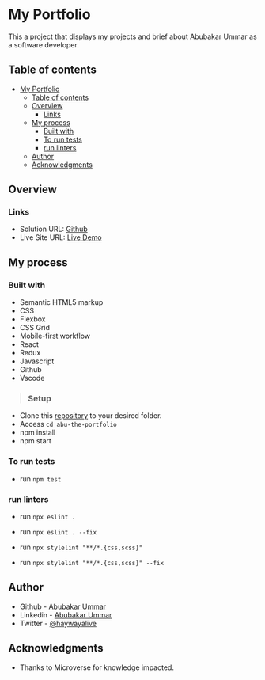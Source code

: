 # My Portfolio

This a project that displays my projects and brief about Abubakar Ummar as a software developer.

## Table of contents

- [My Portfolio](#my-portfolio)
  - [Table of contents](#table-of-contents)
  - [Overview](#overview)
    - [Links](#links)
  - [My process](#my-process)
    - [Built with](#built-with)
    - [To run tests](#to-run-tests)
    - [run linters](#run-linters)
  - [Author](#author)
  - [Acknowledgments](#acknowledgments)

## Overview

<!-- ### The challenge

Users should be able to:

- Type a header when the user starts with commands "/1" to "/6"
- See a pop up appears when user types anything that starts with commands "/1" to "/6"
- Update the UI without the text commands "/1" to "/6"
- Update the text in accordance to the user input of "/{header tag}"
- See nothing on the UI when they press enter without any inputs or just "/1" to "/6" commands -->

<!-- ### Screenshot

![Mobile](/src/components/images/Notion-Editor-Clone-mobile-1.png)
![Mobile](/src/components/images/Notion-Editor-Clone-mobile-2.png)

![Desktop](/src/components/images/Notion-Editor-Clone-desktop-1.png)
![Desktop](/src/components/images/Notion-Editor-Clone-desktop-2.png) -->

### Links

- Solution URL: [Github](https://github.com/Haywayaheadshot/abu-the-portfolio)
- Live Site URL: [Live Demo](https://abubakar-ummar-portfolio.netlify.app/)

## My process

### Built with

- Semantic HTML5 markup
- CSS
- Flexbox
- CSS Grid
- Mobile-first workflow
- React
- Redux
- Javascript
- Github
- Vscode

>### Setup

- Clone this [repository](https://github.com/Haywayaheadshot/abu-the-portfolio.git) to your desired folder.
- Access `cd abu-the-portfolio`
- npm install
- npm start

### To run tests

- run `npm test`

### run linters
<!-- For eslint errors -->
- run `npx eslint .`
  
<!-- To correct eslint errors -->
- run `npx eslint . --fix`
  
<!-- For styelint -->
- run `npx stylelint "**/*.{css,scss}"`
  
<!-- To correct stylelint errors -->
- run `npx stylelint "**/*.{css,scss}" --fix`

## Author

- Github - [Abubakar Ummar](https://github.com/Haywayaheadshot)
- Linkedin - [Abubakar Ummar](https://www.linkedin.com/in/abubakar-ummar/)
- Twitter - [@haywayalive](https://twitter.com/haywayalive)

## Acknowledgments

- Thanks to Microverse for knowledge impacted.